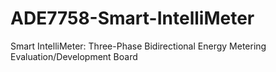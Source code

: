 # ADE7758-Smart-IntelliMeter
Smart IntelliMeter: Three-Phase Bidirectional Energy Metering Evaluation/Development Board

